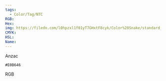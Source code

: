 ```yaml
---
tags:
  - Color/Tag/NTC
RGB:
Hex:
img: https://filedn.com/l0hpzxl1f01yT7GHxtF8cyk/Color%20Snake/standard_csv_to_svg//E0B646.svg
CMYK:
HSL:
Name:
---
```

Anzac
```palette
#E0B646
```
RGB
